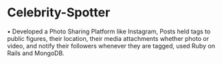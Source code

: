 # Celebrity-Spotter

• Developed a Photo Sharing Platform like Instagram, Posts held tags to public figures, their location, their media attachments whether photo or video, and notify their followers whenever they are tagged, used Ruby on Rails and MongoDB.
